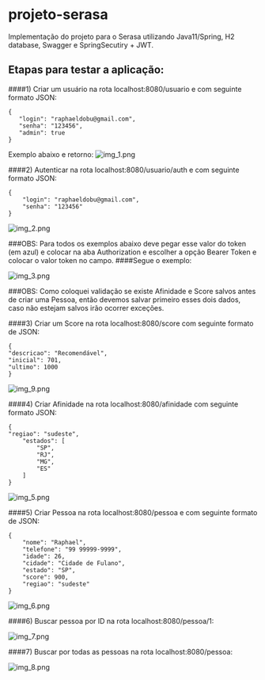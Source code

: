 # projeto-serasa
Implementação do projeto para o Serasa utilizando Java11/Spring, H2 database, Swagger e SpringSecutiry + JWT.

## Etapas para testar a aplicação:
####1) Criar um usuário na rota localhost:8080/usuario e com seguinte formato JSON:
````
{
   "login": "raphaeldobu@gmail.com",
   "senha": "123456",
   "admin": true
}
````
Exemplo abaixo e retorno:
![img_1.png](serasa/src/main/resources/static/img_1.png)

####2) Autenticar na rota localhost:8080/usuario/auth e com seguinte formato JSON:
````
{
    "login": "raphaeldobu@gmail.com",
    "senha": "123456"
}
````
![img_2.png](serasa/src/main/resources/static/img_2.png)

###OBS: Para todos os exemplos abaixo deve pegar esse valor do token (em azul) e colocar na aba Authorization e escolher a opção Bearer Token e colocar o valor token no campo.
####Segue o exemplo:

![img_3.png](serasa/src/main/resources/static/img_3.png)

###OBS: Como coloquei validação se existe Afinidade e Score salvos antes de criar uma Pessoa, então devemos salvar primeiro esses dois dados, caso não estejam salvos irão ocorrer exceções.

####3) Criar um Score na rota localhost:8080/score com seguinte formato de JSON:
````
{
"descricao": "Recomendável",
"inicial": 701,
"ultimo": 1000
}
````
![img_9.png](serasa/src/main/resources/static/img_9.png)

####4) Criar Afinidade na rota localhost:8080/afinidade com seguinte formato JSON:
````
{
"regiao": "sudeste",
    "estados": [
        "SP",
        "RJ",
        "MG",
        "ES"
    ]
}
````

![img_5.png](serasa/src/main/resources/static/img_5.png)

####5) Criar Pessoa na rota localhost:8080/pessoa e com seguinte formato de JSON:
````
{
    "nome": "Raphael",
    "telefone": "99 99999-9999",
    "idade": 26,
    "cidade": "Cidade de Fulano",
    "estado": "SP",
    "score": 900,
    "regiao": "sudeste"
}
````

![img_6.png](serasa/src/main/resources/static/img_6.png)


####6) Buscar pessoa por ID na rota localhost:8080/pessoa/1:

![img_7.png](serasa/src/main/resources/static/img_7.png)


####7) Buscar por todas as pessoas na rota localhost:8080/pessoa:

![img_8.png](serasa/src/main/resources/static/img_8.png)
   

